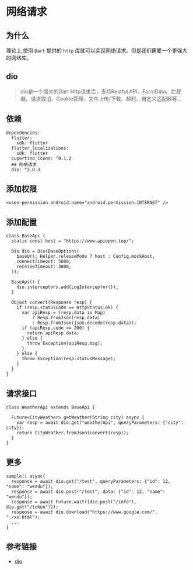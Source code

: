 # 网络请求

## 为什么
理论上,使用 `Dart` 提供的 `http` 库就可以实现网络请求。但是我们需要一个更强大的网络库。

## dio
> dio是一个强大的Dart Http请求库，支持Restful API、FormData、拦截器、请求取消、Cookie管理、文件上传/下载、超时、自定义适配器等...

## 依赖
```
dependencies:
  flutter:
    sdk: flutter
  flutter_localizations:
    sdk: flutter
  cupertino_icons: ^0.1.2
  ## 网络请求
  dio: ^3.0.3
```

## 添加权限
```
<uses-permission android:name="android.permission.INTERNET" />
```

## 添加配置
```
class BaseApi {
  static const host = "https://www.apiopen.top/";

  Dio dio = Dio(BaseOptions(
    baseUrl: Helper.releaseMode ? host : Config.mockHost,
    connectTimeout: 5000,
    receiveTimeout: 3000,
  ));

  BaseApi() {
    dio.interceptors.add(LogInterceptor());
  }

  Object convert(Response resp) {
    if (resp.statusCode == HttpStatus.ok) {
      var apiResp = (resp.data is Map)
          ? Resp.fromJson(resp.data)
          : Resp.fromJson(json.decode(resp.data));
      if (apiResp.code == 200) {
        return apiResp.data;
      } else {
        throw Exception(apiResp.msg);
      }
    } else {
      throw Exception(resp.statusMessage);
    }
  }
}
```

## 请求接口
```
class WeatherApi extends BaseApi {

  Future<CityWeather> getWeather(String city) async {
    var resp = await dio.get("weatherApi", queryParameters: {"city": city});
    return CityWeather.fromJson(convert(resp));
  }
}
```

## 更多
```
sample() async{
  response = await dio.get("/test", queryParameters: {"id": 12, "name": "wendu"});
  response = await dio.post("/test", data: {"id": 12, "name": "wendu"});
  response = await Future.wait([dio.post("/info"), dio.get("/token")]);
  response = await dio.download("https://www.google.com/", "./xx.html");
  ...
}
```

## 参考链接
- [dio](https://github.com/flutterchina/dio)
